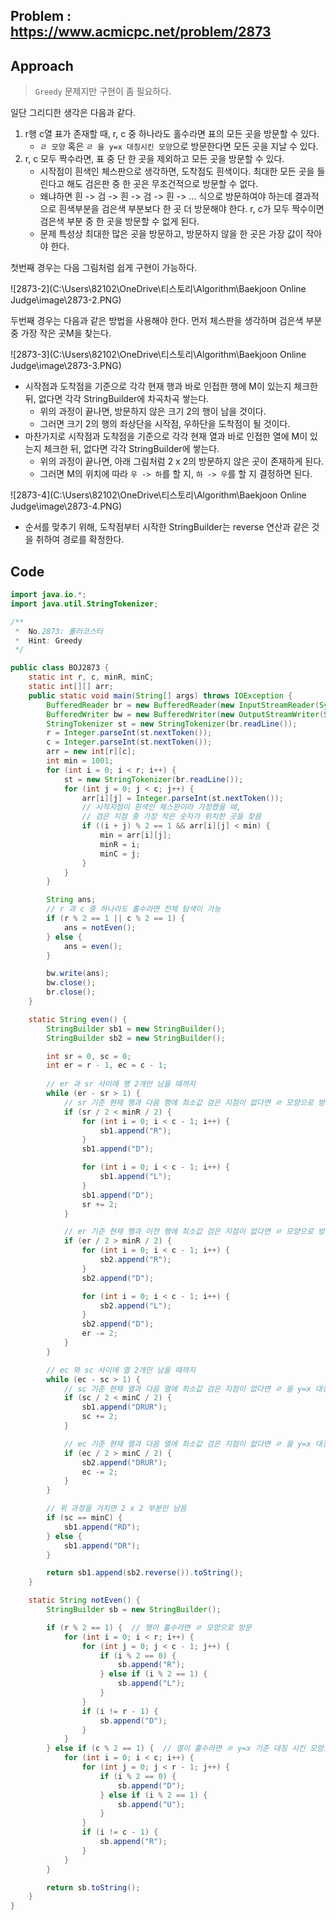 ## Problem : https://www.acmicpc.net/problem/2873

## Approach

>  `Greedy` 문제지만 구현이 좀 필요하다.

일단 그리디한 생각은 다음과 같다.

1. r행 c열 표가 존재할 때, r, c 중 하나라도 홀수라면 표의 모든 곳을 방문할 수 있다.
   - `ㄹ 모양` 혹은 `ㄹ 을 y=x 대칭시킨 모양`으로 방문한다면 모든 곳을 지날 수 있다.
2. r, c 모두 짝수라면, 표 중 단 한 곳을 제외하고 모든 곳을 방문할 수 있다.
   - 시작점이 흰색인 체스판으로 생각하면, 도착점도 흰색이다. 최대한 모든 곳을 들린다고 해도 검은판 중 한 곳은 무조건적으로 방문할 수 없다.
   - 왜냐하면 흰 -> 검 -> 흰 -> 검 -> 흰 -> ... 식으로 방문하여야 하는데 결과적으로 흰색부분을 검은색 부분보다 한 곳 더 방문해야 한다. r, c가 모두 짝수이면 검은색 부분 중 한 곳을 방문할 수 없게 된다.
   - 문제 특성상 최대한 많은 곳을 방문하고, 방문하지 않을 한 곳은 가장 값이 작아야 한다.



첫번째 경우는 다음 그림처럼 쉽게 구현이 가능하다.

![2873-2](C:\Users\82102\OneDrive\티스토리\Algorithm\Baekjoon Online Judge\image\2873-2.PNG)

두번째 경우는 다음과 같은 방법을 사용해야 한다. 먼저 체스판을 생각하며 검은색 부분 중 가장 작은 곳M을 찾는다.

![2873-3](C:\Users\82102\OneDrive\티스토리\Algorithm\Baekjoon Online Judge\image\2873-3.PNG)

- 시작점과 도착점을 기준으로 각각 현재 행과 바로 인접한 행에 M이 있는지 체크한 뒤, 없다면 각각 StringBuilder에 차곡차곡 쌓는다.
  - 위의 과정이 끝나면, 방문하지 않은 크기 2의 행이 남을 것이다.
  - 그러면 크기 2의 행의 좌상단을 시작점, 우하단을 도착점이 될 것이다.
- 마찬가지로 시작점과 도착점을 기준으로 각각 현재 열과 바로 인접한 열에 M이 있는지 체크한 뒤, 없다면 각각 StringBuilder에 쌓는다.
  - 위의 과정이 끝나면, 아래 그림처럼 2 x 2의 방문하지 않은 곳이 존재하게 된다.
  - 그러면 M의 위치에 따라 `우 -> 하`를 할 지, `하 -> 우`를 할 지 결정하면 된다.

![2873-4](C:\Users\82102\OneDrive\티스토리\Algorithm\Baekjoon Online Judge\image\2873-4.PNG)

- 순서를 맞추기 위해, 도착점부터 시작한 StringBuilder는 reverse 연산과 같은 것을 취하여 경로를 확정한다.



## Code

```java
import java.io.*;
import java.util.StringTokenizer;

/**
 *  No.2873: 롤러코스터
 *  Hint: Greedy
 */

public class BOJ2873 {
    static int r, c, minR, minC;
    static int[][] arr;
    public static void main(String[] args) throws IOException {
        BufferedReader br = new BufferedReader(new InputStreamReader(System.in));
        BufferedWriter bw = new BufferedWriter(new OutputStreamWriter(System.out));
        StringTokenizer st = new StringTokenizer(br.readLine());
        r = Integer.parseInt(st.nextToken());
        c = Integer.parseInt(st.nextToken());
        arr = new int[r][c];
        int min = 1001;
        for (int i = 0; i < r; i++) {
            st = new StringTokenizer(br.readLine());
            for (int j = 0; j < c; j++) {
                arr[i][j] = Integer.parseInt(st.nextToken());
                // 시작지점이 흰색인 체스판이라 가정했을 때,
                // 검은 지점 중 가장 작은 숫자가 위치한 곳을 찾음
                if ((i + j) % 2 == 1 && arr[i][j] < min) {
                    min = arr[i][j];
                    minR = i;
                    minC = j;
                }
            }
        }

        String ans;
        // r 과 c 중 하나라도 홀수라면 전체 탐색이 가능
        if (r % 2 == 1 || c % 2 == 1) {
            ans = notEven();
        } else {
            ans = even();
        }

        bw.write(ans);
        bw.close();
        br.close();
    }

    static String even() {
        StringBuilder sb1 = new StringBuilder();
        StringBuilder sb2 = new StringBuilder();

        int sr = 0, sc = 0;
        int er = r - 1, ec = c - 1;
        
        // er 과 sr 사이에 행 2개만 남을 때까지
        while (er - sr > 1) {
            // sr 기준 현재 행과 다음 행에 최소값 검은 지점이 없다면 ㄹ 모양으로 방문
            if (sr / 2 < minR / 2) {    
                for (int i = 0; i < c - 1; i++) {
                    sb1.append("R");
                }
                sb1.append("D");

                for (int i = 0; i < c - 1; i++) { 
                    sb1.append("L");
                }
                sb1.append("D");
                sr += 2;
            }

            // er 기준 현재 행과 이전 행에 최소값 검은 지점이 없다면 ㄹ 모양으로 방문
            if (er / 2 > minR / 2) {    
                for (int i = 0; i < c - 1; i++) {
                    sb2.append("R");
                }
                sb2.append("D");

                for (int i = 0; i < c - 1; i++) {
                    sb2.append("L");
                }
                sb2.append("D");
                er -= 2;
            }
        }

        // ec 와 sc 사이에 열 2개만 남을 때까지
        while (ec - sc > 1) {
            // sc 기준 현재 열과 다음 열에 최소값 검은 지점이 없다면 ㄹ 을 y=x 대칭 시킨 모양으로 방문
            if (sc / 2 < minC / 2) {
                sb1.append("DRUR");
                sc += 2;
            }

            // ec 기준 현재 열과 다음 열에 최소값 검은 지점이 없다면 ㄹ 을 y=x 대칭 시킨 모양으로 방문
            if (ec / 2 > minC / 2) {
                sb2.append("DRUR");
                ec -= 2;
            }
        }

        // 위 과정을 거치면 2 x 2 부분만 남음
        if (sc == minC) {
            sb1.append("RD");
        } else {
            sb1.append("DR");
        }

        return sb1.append(sb2.reverse()).toString();
    }

    static String notEven() {
        StringBuilder sb = new StringBuilder();

        if (r % 2 == 1) {  // 행이 홀수라면 ㄹ 모양으로 방문
            for (int i = 0; i < r; i++) {
                for (int j = 0; j < c - 1; j++) {
                    if (i % 2 == 0) {
                        sb.append("R");
                    } else if (i % 2 == 1) {
                        sb.append("L");
                    }
                }
                if (i != r - 1) {
                    sb.append("D");
                }
            }
        } else if (c % 2 == 1) {  // 열이 홀수라면 ㄹ y=x 기준 대칭 시킨 모양으로 방문
            for (int i = 0; i < c; i++) {
                for (int j = 0; j < r - 1; j++) {
                    if (i % 2 == 0) {
                        sb.append("D");
                    } else if (i % 2 == 1) {
                        sb.append("U");
                    }
                }
                if (i != c - 1) {
                    sb.append("R");
                }
            }
        }

        return sb.toString();
    }
}
```